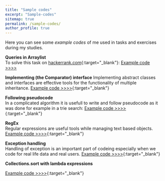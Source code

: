 ```yaml
---
title: "Sample codes"
excerpt: "Sample-codes"
sitemap: true
permalink: /sample-codes/
author_profile: true
---
```

Here you can see some *example codes* of me used in tasks and exercises during my studies.

**Queries in Arraylist**<br>
To solve this task on [hackerrank.com](https://www.hackerrank.com/challenges/java-arraylist){:target="_blank"}:
 [Example code >>>>](https://pbesze.github.io/sample-codes/queries-in-arraylist.md)
	

	
**Implementing (the Comparator) interface**
Implementing abstract classes and interfaces are effective tools for the functionality of multiple inheritance.
[Example code >>>>](https://pbesze.github.io/sample-codes/implements-comparator){:target="_blank"}
  <br>
	

**Following pseudocode** <br>
In a complicated algorithm it is usefull to write and follow pseudocode as it was done for example in a trie search:
 [Example code >>>>](https://pbesze.github.io/sample-codes/following-pseudocode.md){:target="_blank"}

**RegEx** <br>
Regular expressions are useful tools while managing text based objects.
 [Example code >>>>](https://pbesze.github.io/sample-codes/regex.md){:target="_blank"}
 
**Exception handling** <br>
Handling of exception is an important part of codeing especially when we code for real life data and  real users.
 [Example code >>>>](https://pbesze.github.io/sample-codes/exception-handling.md){:target="_blank"}
	

 **Collections.sort with lambda expressions**<br>
 
  [Example code >>>>](https://pbesze.github.io/sample-codes/sort-with-lambda-expressions.md){:target="_blank"}

	

